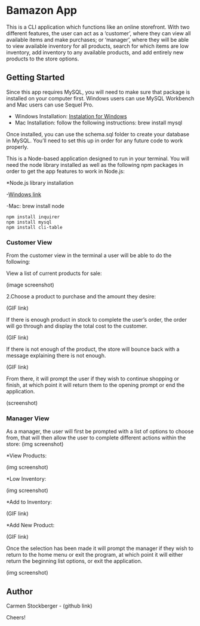 # Bamazon App
This is a CLI application which functions like an online storefront. With two different features, the user can act as a ‘customer’, where they can view all available items and make purchases; or ‘manager’, where they will be able to view available inventory for all products, search for which items are low inventory, add inventory to any available products, and add entirely new products to the store options.

## Getting Started
Since this app requires MySQL, you will need to make sure that package is installed on your computer first. Windows users can use MySQL Workbench and Mac users can use Sequel Pro.
* Windows Installation:
[Instalation for Windows](https://dev.mysql.com/downloads/installer/)
* Mac Installation:
follow the following instructions:
    brew install mysql

Once installed, you can use the schema.sql folder to create your database in MySQL. You’ll need to set this up in order for any future code to work properly.


This is a Node-based application designed to run in your terminal. You will need the node library installed as well as the following npm packages in order to get the app features to work in Node.js:

*Node.js library installation

  -[Windows link](https://nodejs.org/en/)

  -Mac:
    brew install node

    npm install inquirer
    npm install mysql
    npm install cli-table


### Customer View
From the customer view in the terminal a user will be able to do the following:

View a list of current products for sale:

(image screenshot)

2.Choose a product to purchase and the amount they desire:

(GIF link)

If there is enough product in stock to complete the user’s order, the order will go through and display the total cost to the customer.

(GIF link)

If there is not enough of the product, the store will bounce back with a message explaining there is not enough.

(GIF link)

From there, it will prompt the user if they wish to continue shopping or finish, at which point it will return them to the opening prompt or end the application.

(screenshot)

### Manager View
As a manager, the user will first be prompted with a list of options to choose from, that will then allow the user to complete different actions within the store:
(img screenshot)
 
*View Products:

(img screenshot)

*Low Inventory:

(img screenshot)

*Add to Inventory:

(GIF link)

*Add New Product:

(GIF link)

Once the selection has been made it will prompt the manager if they wish to return to the home menu or exit the program, at which point it will either return the beginning list options, or exit the application.

(img screenshot)

## Author
Carmen Stockberger - (github link)

Cheers!
